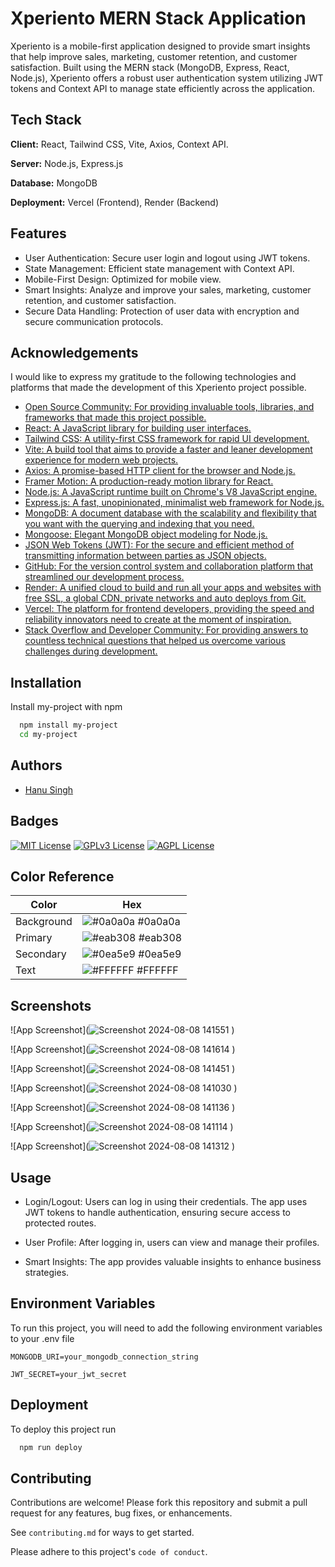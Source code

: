 
# Xperiento MERN Stack Application

Xperiento is a mobile-first application designed to provide smart insights that help improve sales, marketing, customer retention, and customer satisfaction. Built using the MERN stack (MongoDB, Express, React, Node.js), Xperiento offers a robust user authentication system utilizing JWT tokens and Context API to manage state efficiently across the application.



## Tech Stack

**Client:** React, Tailwind CSS, Vite, Axios, Context API.

**Server:** Node.js, Express.js

**Database:** MongoDB

**Deployment:** Vercel (Frontend), Render (Backend)


## Features

- User Authentication: Secure user login and logout using JWT tokens.
- State Management: Efficient state management with Context API.
- Mobile-First Design: Optimized for mobile view.
- Smart Insights: Analyze and improve your sales, marketing, customer retention, and customer satisfaction.
- Secure Data Handling: Protection of user data with encryption and secure communication protocols.

## Acknowledgements

 I would like to express my gratitude to the following technologies and platforms that made the development of this Xperiento project possible.


- [Open Source Community: For providing invaluable tools, libraries, and frameworks that made this project possible.](https://www.npmjs.com/)
- [React: A JavaScript library for building user interfaces.](https://react.dev/)
- [Tailwind CSS: A utility-first CSS framework for rapid UI development.](https://tailwindcss.com/docs/installation)
- [Vite: A build tool that aims to provide a faster and leaner development experience for modern web projects.](https://vitejs.dev/)
- [Axios: A promise-based HTTP client for the browser and Node.js.](https://axios-http.com/)
- [Framer Motion: A production-ready motion library for React.](https://www.framer.com/motion/)
- [Node.js: A JavaScript runtime built on Chrome's V8 JavaScript engine.](https://nodejs.org/en/docs/)
- [Express.js: A fast, unopinionated, minimalist web framework for Node.js.](https://expressjs.com/)
- [MongoDB: A document database with the scalability and flexibility that you want with the querying and indexing that you need.](https://www.mongodb.com/docs/)
- [Mongoose: Elegant MongoDB object modeling for Node.js.](https://mongoosejs.com/docs/)
- [JSON Web Tokens (JWT): For the secure and efficient method of transmitting information between parties as JSON objects.](https://jwt.io/)
- [GitHub: For the version control system and collaboration platform that streamlined our development process.](https://github.com/)
- [Render: A unified cloud to build and run all your apps and websites with free SSL, a global CDN, private networks and auto deploys from Git.](https://render.com/docs)
- [Vercel: The platform for frontend developers, providing the speed and reliability innovators need to create at the moment of inspiration.](https://vercel.com/docs)
- [Stack Overflow and Developer Community: For providing answers to countless technical questions that helped us overcome various challenges during development.](https://stackoverflow.com/)


## Installation

Install my-project with npm

```bash
  npm install my-project
  cd my-project
```
    

## Authors

- [Hanu Singh](https://github.com/iknowaditya)


## Badges


[![MIT License](https://img.shields.io/badge/License-MIT-green.svg)](https://choosealicense.com/licenses/mit/)
[![GPLv3 License](https://img.shields.io/badge/License-GPL%20v3-yellow.svg)](https://opensource.org/licenses/)
[![AGPL License](https://img.shields.io/badge/license-AGPL-blue.svg)](http://www.gnu.org/licenses/agpl-3.0)

## Color Reference



| Color       | Hex                                                                 |
| ----------- | ------------------------------------------------------------------- |
| Background  | ![#0a0a0a](https://via.placeholder.com/10/0a0a0a?text=+) #0a0a0a    |
| Primary     | ![#eab308](https://via.placeholder.com/10/eab308?text=+) #eab308    |
| Secondary   | ![#0ea5e9](https://via.placeholder.com/10/0ea5e9?text=+) #0ea5e9    |
| Text        | ![#FFFFFF](https://via.placeholder.com/10/FFFFFF?text=+) #FFFFFF    |


## Screenshots


![App Screenshot](![Screenshot 2024-08-08 141551](https://github.com/user-attachments/assets/ea783f52-f521-4838-897b-dcbb11075529)
)

![App Screenshot](![Screenshot 2024-08-08 141614](https://github.com/user-attachments/assets/afe53bed-f5b3-4222-85ab-0ae8f5c30631)
)

![App Screenshot](![Screenshot 2024-08-08 141451](https://github.com/user-attachments/assets/0581cce2-6186-4182-8123-4cb8acca43b0)
)

![App Screenshot](![Screenshot 2024-08-08 141030](https://github.com/user-attachments/assets/5971b21d-ce87-4939-ab2d-ba9eae30ab3b)
)

![App Screenshot](![Screenshot 2024-08-08 141136](https://github.com/user-attachments/assets/7554f0f5-f161-4a9e-9dfb-cddcaabdd98a)
)

![App Screenshot](![Screenshot 2024-08-08 141114](https://github.com/user-attachments/assets/381ffa0a-106f-42c4-9a85-f10c98eadbf0)
)

![App Screenshot](![Screenshot 2024-08-08 141312](https://github.com/user-attachments/assets/3ef6a61f-631a-4e4f-be50-6dc14e07ea37)
)


## Usage

- Login/Logout: Users can log in using their credentials. The app uses JWT tokens to handle authentication, ensuring secure access to protected routes.

- User Profile: After logging in, users can view and manage their profiles.

- Smart Insights: The app provides valuable insights to enhance business strategies.






## Environment Variables

To run this project, you will need to add the following environment variables to your .env file

`MONGODB_URI=your_mongodb_connection_string`

`JWT_SECRET=your_jwt_secret`


## Deployment

To deploy this project run

```bash
  npm run deploy
```


## Contributing

Contributions are welcome! Please fork this repository and submit a pull request for any features, bug fixes, or enhancements.

See `contributing.md` for ways to get started.

Please adhere to this project's `code of conduct`.

